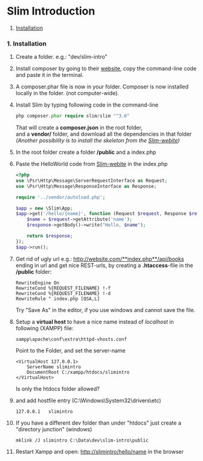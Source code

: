 # Slim Introduction

 1. [Installation](#installation)
 

<a name="installation"></a>
###  1. Installation
1. Create a folder. e.g.: "dev/slim-intro"
2. Install composer by going to their [website](https://getcomposer.org/download/), copy the command-line code and paste it in the terminal.
3. A composer.phar file is now in your folder. Composer is now installed locally in the folder. (not computer-wide).
4. Install Slim by typing following code in the command-line<br>
	
	```php
	php composer.phar require slim/slim "^3.6"
	```
	That will create a **composer.json** in the root folder,<br> 
	and a **vendor/** folder, and download all the dependencies in that folder<br>
	*(Another possibility is to install the skeleton from the [Slim-webite](https://www.slimframework.com/))*
6. In the root folder create a folder **/public** and a index.php
7. Paste the HelloWorld code from [Slim-webite](https://www.slimframework.com/) in the index.php 
	```php
	<?php
	use \Psr\Http\Message\ServerRequestInterface as Request;
	use \Psr\Http\Message\ResponseInterface as Response;

	require '../vendor/autoload.php';

	$app = new \Slim\App;
	$app->get('/hello/{name}', function (Request $request, Response $response) {
		$name = $request->getAttribute('name');
		$response->getBody()->write("Hello, $name");

		return $response;
	});
	$app->run();
	```
9. Get rid of ugly url e.g.: http://website.com/**index.php**/api/books ending in url and get nice REST-urls, by creating a **.htaccess**-file in the **/public** folder:
	
	```
	RewriteEngine On
	RewriteCond %{REQUEST_FILENAME} !-f
	RewriteCond %{REQUEST_FILENAME} !-d
	RewriteRule ^ index.php [QSA,L]
	```
	Try "Save As" in the editor, if you use windows and cannot save the file.

10. Setup a **virtual host** to have a nice name instead of *localhost* in following (XAMPP) file:

	```
	xampp\apache\conf\extra\httpd-vhosts.conf
	```

	Point to the Folder, and set the server-name
	```
	<VirtualHost 127.0.0.1>    
		ServerName slimintro  
		DocumentRoot C:/xampp/htdocs/slimintro
	</VirtualHost>
	```
	Is only the htdocs folder allowed?
11. and add hostfile entry (C:\Windows\System32\drivers\etc)

	```
	127.0.0.1	slimintro
	```

12. If you have a different dev folder than under "htdocs" just create a "directory junction" (windows)
	
	```
	mklink /J slimintro C:\Data\dev\slim-intro\public
	```
13. Restart Xampp and open:  [http://slimintro/hello/name](http://slimintro/hello/name) in the browser


